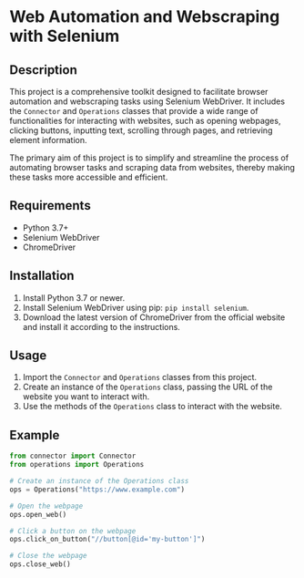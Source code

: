 # Web Automation and Webscraping with Selenium

## Description

This project is a comprehensive toolkit designed to facilitate browser automation and webscraping tasks using Selenium WebDriver. It includes the `Connector` and `Operations` classes that provide a wide range of functionalities for interacting with websites, such as opening webpages, clicking buttons, inputting text, scrolling through pages, and retrieving element information.

The primary aim of this project is to simplify and streamline the process of automating browser tasks and scraping data from websites, thereby making these tasks more accessible and efficient.

## Requirements

- Python 3.7+
- Selenium WebDriver
- ChromeDriver

## Installation

1. Install Python 3.7 or newer.
2. Install Selenium WebDriver using pip: `pip install selenium`.
3. Download the latest version of ChromeDriver from the official website and install it according to the instructions.

## Usage

1. Import the `Connector` and `Operations` classes from this project.
2. Create an instance of the `Operations` class, passing the URL of the website you want to interact with.
3. Use the methods of the `Operations` class to interact with the website.

## Example

```python
from connector import Connector
from operations import Operations

# Create an instance of the Operations class
ops = Operations("https://www.example.com")

# Open the webpage
ops.open_web()

# Click a button on the webpage
ops.click_on_button("//button[@id='my-button']")

# Close the webpage
ops.close_web()
